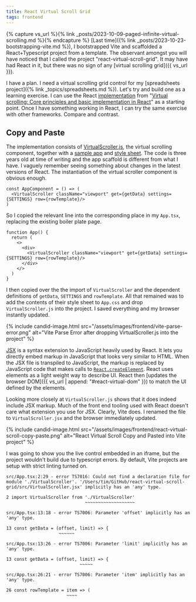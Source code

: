 ```yaml
---
title: React Virtual Scroll Grid
tags: frontend
---
```


{% capture vs_url %}{% link _posts/2023-10-09-paged-infinite-virtual-scrolling.md %}{% endcapture %}
[Last time]({% link _posts/2023-10-23-bootstrapping-vite.md %}), I bootstrapped Vite and scaffolded a React+Typescript project from a template. The observant amongst you will have noticed that I called the project "react-virtual-scroll-grid". It may have had React in it, but there was no sign of any [virtual scrolling grid]({{ vs_url }}). 

I have a plan. I need a virtual scrolling grid control for my [spreadsheets project]({% link _topics/spreadsheets.md %}). Let's try and build one as a learning exercise. I can use the React [implementation](https://github.com/dhilt/react-virtual-scrolling) from "[Virtual scrolling: Core principles and basic implementation in React](/https://blog.logrocket.com/virtual-scrolling-core-principles-and-basic-implementation-in-react/)" as a starting point. Once I have something working in React, I can try the same exercise with other frameworks. Compare and contrast. 

## Copy and Paste

The implementation consists of [VirtualScroller.js](https://github.com/dhilt/react-virtual-scrolling/blob/basics/basics/src/VirtualScroller.js), the virtual scrolling component, together with a [sample app](https://github.com/dhilt/react-virtual-scrolling/blob/basics/basics/src/index.js) and [style sheet](https://github.com/dhilt/react-virtual-scrolling/blob/basics/basics/src/style.css). The code is three years old at time of writing and the app scaffold is different from what I have. I vaguely remember seeing something about changes in the latest versions of React. The instantiation of the virtual scroller component is obvious enough.

```
const AppComponent = () => (
  <VirtualScroller className="viewport" get={getData} settings={SETTINGS} row={rowTemplate}/>
)
```

So I copied the relevant line into the corresponding place in my `App.tsx`, replacing the existing boiler plate page. 

```
function App() {
  return (
    <>
      <div>
        <VirtualScroller className="viewport" get={getData} settings={SETTINGS} row={rowTemplate}/>
      </div>
    </>
  )
}
```

I then copied over the the import of `VirtualScroller` and the dependent definitions of `getData`, `SETTINGS` and `rowTemplate`. All that remained was to add the contents of their style sheet to `App.css` and drop `VirtualScroller.js` into the project. I saved everything and my browser instantly updated.

{% include candid-image.html src="/assets/images/frontend/vite-parse-error.png" alt="Vite Parse Error after dropping VirtualScroller.js into the project" %}

[JSX](https://react.dev/learn/writing-markup-with-jsx) is a syntax extension to JavaScript heavily used by React. It lets you directly embed markup in JavaScript that looks very similar to HTML. When the JSX file is transpiled to JavaScript, the markup is replaced by JavaScript code that makes calls to [`React.createElement`](https://react.dev/reference/react/createElement). React uses elements as a light weight way to describe UI. React then [updates the browser DOM]({{ vs_url | append: "#react-virtual-dom" }}) to match the UI defined by the elements. 

Looking more closely at `VirtualScroller.js` shows that it does indeed include JSX markup. Much of the front end tooling used with React doesn't care what extension you use for JSX. Clearly, Vite does. I renamed the file to `VirtualScroller.jsx` and the browser immediately updated.

{% include candid-image.html src="/assets/images/frontend/react-virtual-scroll-copy-paste.png" alt="React Virtual Scroll Copy and Pasted into Vite project" %}

I was going to show you the live control embedded in an iframe, but the project wouldn't build due to typescript errors. By default, Vite projects are setup with strict linting turned on. 

```
src/App.tsx:2:29 - error TS7016: Could not find a declaration file for module './VirtualScroller'. '/Users/tim/GitHub/react-virtual-scroll-grid/src/VirtualScroller.jsx' implicitly has an 'any' type.

2 import VirtualScroller from './VirtualScroller'
                              ~~~~~~~~~~~~~~~~~~~

src/App.tsx:13:18 - error TS7006: Parameter 'offset' implicitly has an 'any' type.

13 const getData = (offset, limit) => {
                    ~~~~~~

src/App.tsx:13:26 - error TS7006: Parameter 'limit' implicitly has an 'any' type.

13 const getData = (offset, limit) => {
                            ~~~~~

src/App.tsx:26:21 - error TS7006: Parameter 'item' implicitly has an 'any' type.

26 const rowTemplate = item => (
                       ~~~~
```
